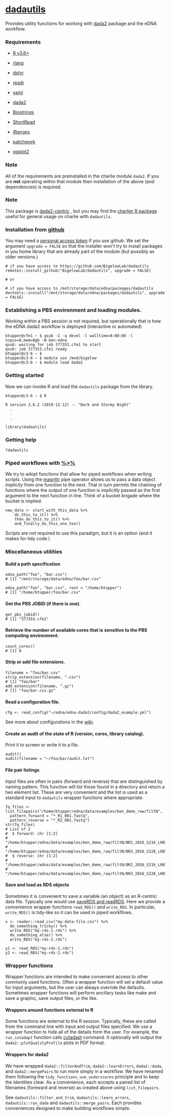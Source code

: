# [dadautils](https://github.com/BigelowLab/dadautils)

Provides utility functions for working with [dada2](https://benjjneb.github.io/dada2/index.html) package and the eDNA workflow.

### Requirements

+ [R v3.6+](https://www.r-project.org/)

+ [rlang](https://CRAN.R-project.org/package=rlang)

+ [dplyr](https://CRAN.R-project.org/package=dplyrg)

+ [readr](https://CRAN.R-project.org/package=readr)

+ [yaml](https://CRAN.R-project.org/package=yaml)

+ [dada2](https://CRAN.R-project.org/package=dada2)

+ [Biostrings](https://bioconductor.org/packages/release/bioc/html/Biostrings.html)

+ [ShortRead](https://bioconductor.org/packages/release/bioc/html/ShortRead.html)

+ [IRanges](https://bioconductor.org/packages/release/bioc/html/IRanges.html)

+ [patchwork](https://CRAN.R-project.org/package=patchwork)

+ [ggplot2](https://CRAN.R-project.org/package=ggplot2)
	

### Note

All of the requirements are preinstalled in the charlie module `dada2`.  If you are **not** operating within that module then installation of the above (and dependencies) is required.

### Note

This package is [dada2-centric](https://benjjneb.github.io/dada2/index.html) , but you may find the [charlier R package](https://github.com/BigelowLab/charlier) useful for general usage on charlie with `dadautils`.

### Installation from [github](https://github.com)

You may need a [personal access token](https://github.com/settings/tokens) if you use github.  We set the argument `upgrade = FALSE` so that the installer won't try to install packages in you home library that are already part of the module (but possibly as older versions.)

```
# if you have access to https://github.com/BigelowLab/dadautils
remotes::install_github("BigelowLab/dadautils", upgrade = FALSE)

# or 

# if you have access to /mnt/storage/data/edna/packages/dadautils
devtools::install("/mnt/storage/data/edna/packages/dadautils", upgrade = FALSE)
```

### Establishing a PBS environment and loading modules.

Working within a PBS session is not required, but operationally that is how the eDNA dada2 workflow is deployed (interactive or automated)

```
btupper@cfe1 ~ $ qsub -I -q devel -l walltime=8:00:00 -l ncpus=8,mem=8gb -N ben-edna
qsub: waiting for job 377353.cfe1 to start
qsub: job 377353.cfe1 ready
btupper@c3-6 ~ $
btupper@c3-6 ~ $ module use /mod/bigelow
btupper@c3-6 ~ $ module load dada2
```

### Getting started

Now we can invoke R and load the `dadautils` package from the library.

```
btupper@c3-6 ~ $ R

R version 3.6.2 (2019-12-12) -- "Dark and Stormy Night"
  .
  .
  .
  
library(dadautils)
```

### Getting help

```
?dadautils
```

### Piped workflows with [%>%](https://magrittr.tidyverse.org/)

We try to adopt functions that allow for piped workflows when writing scripts. Using the [magrittr](https://magrittr.tidyverse.org/) pipe operator allows us to pass a data object *implicity* from one function to the next.  That in turn permits the chaining of functions where the output of one function is *implicitly* passed as the first argument to the next function in line.  Think of a bucket brigade where the bucket is implied.

```
new_data <- start_with_this_data %>%
    do_this_to_it() %>%
    then_do_this_to_it() %>%
    and_finally_do_this_one_too()
```

Scripts are not required to use this paradigm, but it is an option (and it makes for tidy code.)


### Miscellaneous utilities


#### Build a path specification

```
edna_path("foo", "bar.csv")
# [1] "/mnt/storage/data/edna/foo/bar.csv"

edna_path("foo", "bar.csv", root = "/home/btupper")
# [1] "/home/btupper/foo/bar.csv"
```

#### Get the PBS JOBID (if there is one).

```
get_pbs_jobid()
# [1] "377353.cfe1"
```

#### Retrieve the number of available cores that is sensitive to the PBS computing environment.

```
count_cores()
# [1] 8
```

#### Strip or add file extensions.

```
filename = "foo/bar.csv"
strip_extension(filename, ".csv")
# [1] "foo/bar"
add_extension(filename, ".gz")
# [1] "foo/bar.csv.gz"
```

#### Read a configuration file.

```
cfg <- read_config("~/edna/edna-dada2/config/dada2_example.yml")
```

See more about configurations in the [wiki](https://github.com/BigelowLab/dadautils/wiki/Configuration-file).

#### Create an audit of the state of R (version, cores, library catalog). 

Print it to screen or write it to a file.

```
audit()
audit(filename = "~/foo/bar/audit.txt")
```

#### File pair listings

Input files are often in pairs (forward and reverse) that are distinguished by naming pattern. This function will list those found in a directory and return a two element list.  These are very convenient and the list is used as a standard input to `dadautils` wrapper functions where appropriate.

```
fq_files <- list_filepairs("/home/btupper/edna/data/examples/ben_demo_raw/filtN",
  pattern_forward = "*_R1_001.fastq",
  pattern_reverse = "*_R2_001.fastq") 
str(fq_files)
# List of 2
#  $ forward: chr [1:2] 
#     "/home/btupper/edna/data/examples/ben_demo_raw/filtN/BR2_2016_S216_L001_R1_001.fastq"
#     "/home/btupper/edna/data/examples/ben_demo_raw/filtN/BR3_2016_S228_L001_R1_001.fastq"
#  $ reverse: chr [1:2] 
#     "/home/btupper/edna/data/examples/ben_demo_raw/filtN/BR2_2016_S216_L001_R2_001.fastq" 
#     "/home/btupper/edna/data/examples/ben_demo_raw/filtN/BR3_2016_S228_L001_R2_001.fastq"
```

#### Save and load as RDS objects

Sometimes it is convenient to save a variable (an object) as an R-centric data file.  Typically one would use [saveRDS and readRDS](https://www.rdocumentation.org/packages/base/versions/3.6.2/topics/readRDS). Here we provide a convenience wrapper functions `read_RDS()` and `write_RDS`. In particular, `write_RDS()` is tidy-like so it can be used in piped workflows.

```
x <- reader::read_csv("my-data-file.csv") %>%
  do_something_tricky() %>%
  write_RDS("my-rds-1.rds") %>%
  do_something_else() %>%
  write_RDS("my-rds-2.rds")

y1 <- read_RDS("my-rds-1.rds")
y2 <- read_RDS("my-rds-2.rds")
```

### Wrapper functions

Wrapper functions are intended to make convenient access to other commonly used functions.  Often a wrapper function will set a default value for input arguments, but the user can always override the defaults.  Sometimes wrapper functions will perform ancillary tasks like make and save a graphic, save output files, or the like.

#### Wrappers around functions external to R 

Some functions are external to the R session.  Typically, these are called from the command line with input and output files specified.  We use a wrapper function to hide all of the details form the user.  For example, the `run_cutadapt` function calls [cutadapt](https://cutadapt.readthedocs.io/en/stable/) command.  It optionally will output the `dada2::plotQualityProfile` plots in PDF format.

#### Wrappers for dada2

We have wrapped `dada2::filterAndTrim`,  `dada2::learnErrors`,  `dada2::dada`, and `dada2::mergePairs` to run more simply in a workflow.  We have renamed them following the `tidy_functions_use_underscores` principle and to keep the identities clear. As a convenience, each accepts a paired list of filenames (foreward and reverse) as created above using `list_filepairs`.

See `dadautils::filter_and_trim`, `dadautils::learn_errors`, `dadautils::run_dada` and `dadautils::merge_pairs`.  Each provides conveniences designed to make building workflows simple.